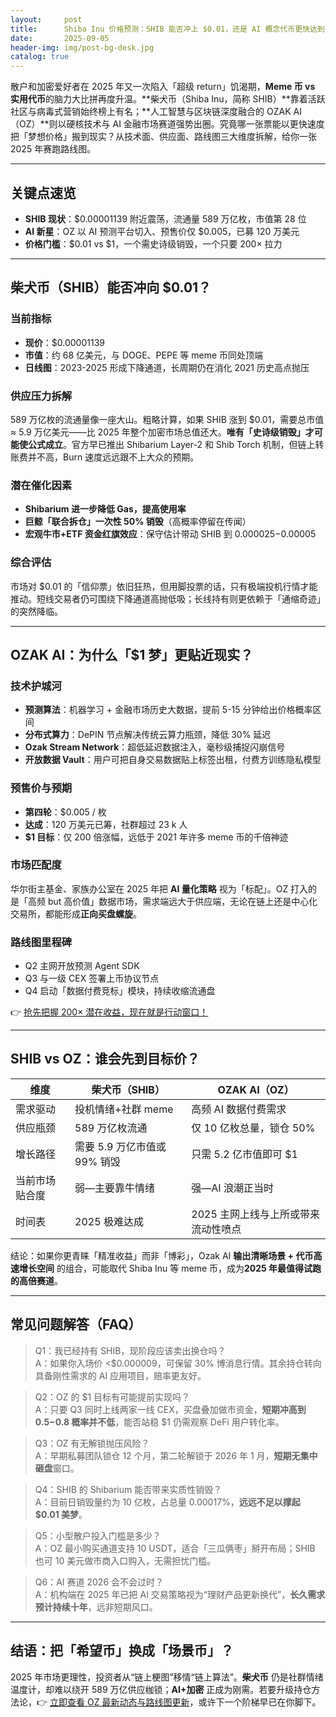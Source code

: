 ```yaml
---
layout:     post
title:      Shiba Inu 价格预测：SHIB 能否冲上 $0.01，还是 AI 概念代币更快达到 $1？
date:       2025-09-05
header-img: img/post-bg-desk.jpg
catalog: true
---
```


散户和加密爱好者在 2025 年又一次陷入「超级 return」饥渴期，**Meme 币 vs 实用代币**的脑力大比拼再度升温。**柴犬币（Shiba Inu，简称 SHIB）**靠着活跃社区与病毒式营销始终榜上有名；**人工智慧与区块链深度融合的 OZAK AI（OZ）**则以硬核技术与 AI 金融市场赛道强势出圈。究竟哪一张票能以更快速度把「梦想价格」搬到现实？从技术面、供应面、路线图三大维度拆解，给你一张 2025 年赛跑路线图。

---

## 关键点速览
- **SHIB 现状**：$0.00001139 附近震荡，流通量 589 万亿枚，市值第 28 位  
- **AI 新星**：OZ 以 AI 预测平台切入、预售价仅 $0.005，已募 120 万美元  
- **价格门槛**：$0.01 vs $1，一个需史诗级销毁，一个只要 200× 拉力  

---

## 柴犬币（SHIB）能否冲向 $0.01？

### 当前指标
- **现价**：$0.00001139  
- **市值**：约 68 亿美元，与 DOGE、PEPE 等 meme 币同处顶端  
- **日线图**：2023-2025 形成下降通道，长周期仍在消化 2021 历史高点抛压  

### 供应压力拆解  
589 万亿枚的流通量像一座大山。粗略计算，如果 SHIB 涨到 $0.01，需要总市值 ≈ 5.9 万亿美元——比 2025 年整个加密市场总值还大。**唯有「史诗级销毁」才可能使公式成立**。官方早已推出 Shibarium Layer-2 和 Shib Torch 机制，但链上转账费并不高，Burn 速度远远跟不上大众的预期。

### 潜在催化因素
- **Shibarium 进一步降低 Gas，提高使用率**  
- **巨鲸「联合拆仓」一次性 50% 销毁**（高概率停留在传闻）  
- **宏观牛市+ETF 资金红旗效应**：保守估计带动 SHIB 到 $0.000025-$0.00005  

### 综合评估  
市场对 $0.01 的「信仰票」依旧狂热，但用脚投票的话，只有极端投机行情才能推动。短线交易者仍可围绕下降通道高抛低吸；长线持有则更依赖于「通缩奇迹」的突然降临。

---

## OZAK AI：为什么「$1 梦」更贴近现实？

### 技术护城河
- **预测算法**：机器学习 + 金融市场历史大数据，提前 5-15 分钟给出价格概率区间  
- **分布式算力**：DePIN 节点解决传统云算力瓶颈，降低 30% 延迟  
- **Ozak Stream Network**：超低延迟数据注入，毫秒级捕捉闪崩信号  
- **开放数据 Vault**：用户可把自身交易数据贴上标签出租，付费方训练隐私模型  

### 预售价与预期
- **第四轮**：$0.005 / 枚  
- **达成**：120 万美元已筹，社群超过 23 k 人  
- **$1 目标**：仅 200 倍涨幅，远低于 2021 年许多 meme 币的千倍神迹  

### 市场匹配度
华尔街主基金、家族办公室在 2025 年把 **AI 量化策略** 视为「标配」。OZ 打入的是「高频 but 高价值」数据市场，需求端远大于供应端，无论在链上还是中心化交易所，都能形成**正向买盘螺旋**。  

### 路线图里程碑
- Q2 主网开放预测 Agent SDK  
- Q3 与一级 CEX 签署上币协议节点  
- Q4 启动「数据付费竞标」模块，持续收缩流通盘  

👉 [抢先把握 200× 潜在收益，现在就是行动窗口！](https://okxdog.com/)

---

## SHIB vs OZ：谁会先到目标价？

| 维度 | 柴犬币（SHIB） | OZAK AI（OZ） |
| --- | --- | --- |
| 需求驱动 | 投机情绪+社群 meme | 高频 AI 数据付费需求 |
| 供应瓶颈 | 589 万亿枚流通 | 仅 10 亿枚总量，锁仓 50% |
| 增长路径 | 需要 5.9 万亿市值或 99% 销毁 | 只需 5.2 亿市值即可 $1 |
| 当前市场贴合度 | 弱—主要靠牛情绪 | 强—AI 浪潮正当时 |
| 时间表 | 2025 极难达成 | 2025 主网上线与上所或带来流动性喷点 |

结论：如果你更青睐「精准收益」而非「博彩」，Ozak AI **输出清晰场景 + 代币高速增长空间** 的组合，可能取代 Shiba Inu 等 meme 币，成为**2025 年最值得试跑的高倍赛道**。

---

## 常见问题解答（FAQ）

> Q1：我已经持有 SHIB，现阶段应该卖出换仓吗？  
> A：如果你入场价 <$0.000009，可保留 30% 博消息行情。其余持仓转向具备刚性需求的 AI 应用项目，赔率更友好。

> Q2：OZ 的 $1 目标有可能提前实现吗？  
> A：只要 Q3 同时上线两家一线 CEX，买盘叠加做市资金，**短期冲高到 $0.5-$0.8 概率并不低**，能否站稳 $1 仍需观察 DeFi 用户转化率。

> Q3：OZ 有无解锁抛压风险？  
> A：早期私募团队锁仓 12 个月，第二轮解锁于 2026 年 1 月，**短期无集中砸盘**窗口。

> Q4：SHIB 的 Shibarium 能否带来实质性销毁？  
> A：目前日销毁量约为 10 亿枚，占总量 0.00017%，**远远不足以撑起 $0.01 美梦**。

> Q5：小型散户投入门槛是多少？  
> A：OZ 最小购买通道支持 10 USDT，适合「三瓜俩枣」掰开布局；SHIB 也可 10 美元做市商入口购入，无需担忧门槛。

> Q6：AI 赛道 2026 会不会过时？  
> A：机构端在 2025 年已把 AI 交易策略视为“理财产品更新换代”，**长久需求预计持续十年**，远非短期风口。

---

## 结语：把「希望币」换成「场景币」？

2025 年市场更理性，投资者从“链上梗图”移情“链上算法”。**柴犬币** 仍是社群情绪温度计，却难以绕开 589 万亿供应枷锁；**AI+加密** 正成为刚需。若要升级持仓方法论，👉 [立即查看 OZ 最新动态与路线图更新](https://okxdog.com/)，或许下一个阶梯早已在你脚下。